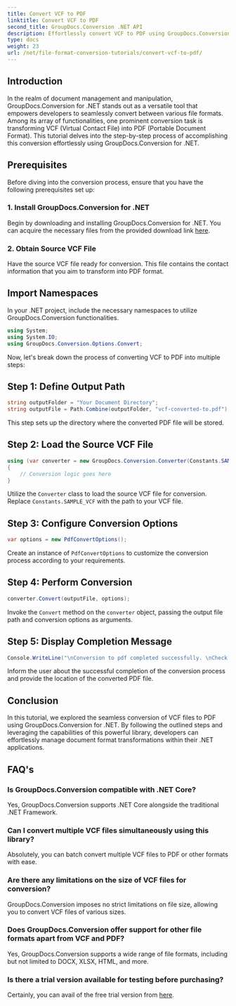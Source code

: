 ```yaml
---
title: Convert VCF to PDF
linktitle: Convert VCF to PDF
second_title: GroupDocs.Conversion .NET API
description: Effortlessly convert VCF to PDF using GroupDocs.Conversion for .NET. Simplify your document management tasks with this intuitive solution.
type: docs
weight: 23
url: /net/file-format-conversion-tutorials/convert-vcf-to-pdf/
---
```

## Introduction
In the realm of document management and manipulation, GroupDocs.Conversion for .NET stands out as a versatile tool that empowers developers to seamlessly convert between various file formats. Among its array of functionalities, one prominent conversion task is transforming VCF (Virtual Contact File) into PDF (Portable Document Format). This tutorial delves into the step-by-step process of accomplishing this conversion effortlessly using GroupDocs.Conversion for .NET.
## Prerequisites
Before diving into the conversion process, ensure that you have the following prerequisites set up:
### 1. Install GroupDocs.Conversion for .NET
Begin by downloading and installing GroupDocs.Conversion for .NET. You can acquire the necessary files from the provided download link [here](https://releases.groupdocs.com/conversion/net/).
### 2. Obtain Source VCF File
Have the source VCF file ready for conversion. This file contains the contact information that you aim to transform into PDF format.

## Import Namespaces
In your .NET project, include the necessary namespaces to utilize GroupDocs.Conversion functionalities.

```csharp
using System;
using System.IO;
using GroupDocs.Conversion.Options.Convert;
```

Now, let's break down the process of converting VCF to PDF into multiple steps:
## Step 1: Define Output Path
```csharp
string outputFolder = "Your Document Directory";
string outputFile = Path.Combine(outputFolder, "vcf-converted-to.pdf");
```
This step sets up the directory where the converted PDF file will be stored.
## Step 2: Load the Source VCF File
```csharp
using (var converter = new GroupDocs.Conversion.Converter(Constants.SAMPLE_VCF))
{
    // Conversion logic goes here
}
```
Utilize the `Converter` class to load the source VCF file for conversion. Replace `Constants.SAMPLE_VCF` with the path to your VCF file.
## Step 3: Configure Conversion Options
```csharp
var options = new PdfConvertOptions();
```
Create an instance of `PdfConvertOptions` to customize the conversion process according to your requirements.
## Step 4: Perform Conversion
```csharp
converter.Convert(outputFile, options);
```
Invoke the `Convert` method on the `converter` object, passing the output file path and conversion options as arguments.
## Step 5: Display Completion Message
```csharp
Console.WriteLine("\nConversion to pdf completed successfully. \nCheck output in {0}", outputFolder);
```
Inform the user about the successful completion of the conversion process and provide the location of the converted PDF file.

## Conclusion
In this tutorial, we explored the seamless conversion of VCF files to PDF using GroupDocs.Conversion for .NET. By following the outlined steps and leveraging the capabilities of this powerful library, developers can effortlessly manage document format transformations within their .NET applications.
## FAQ's
### Is GroupDocs.Conversion compatible with .NET Core?
Yes, GroupDocs.Conversion supports .NET Core alongside the traditional .NET Framework.
### Can I convert multiple VCF files simultaneously using this library?
Absolutely, you can batch convert multiple VCF files to PDF or other formats with ease.
### Are there any limitations on the size of VCF files for conversion?
GroupDocs.Conversion imposes no strict limitations on file size, allowing you to convert VCF files of various sizes.
### Does GroupDocs.Conversion offer support for other file formats apart from VCF and PDF?
Yes, GroupDocs.Conversion supports a wide range of file formats, including but not limited to DOCX, XLSX, HTML, and more.
### Is there a trial version available for testing before purchasing?
Certainly, you can avail of the free trial version from [here](https://releases.groupdocs.com/).
